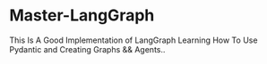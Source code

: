 # Master-LangGraph
This Is A Good Implementation of LangGraph Learning How To Use Pydantic and Creating Graphs && Agents..
